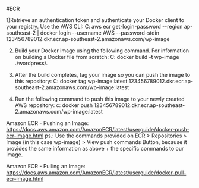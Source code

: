 #ECR

1)Retrieve an authentication token and authenticate your Docker client to your registry.
Use the AWS CLI:
C: aws ecr get-login-password --region ap-southeast-2 | docker login --username AWS --password-stdin 123456789012.dkr.ecr.ap-southeast-2.amazonaws.com/wp-image

2) Build your Docker image using the following command. For information on building a Docker file from scratch:
C: docker build -t wp-image ./wordpress/.

3) After the build completes, tag your image so you can push the image to this repository:
C: docker tag wp-image:latest 123456789012.dkr.ecr.ap-southeast-2.amazonaws.com/wp-image:latest

4) Run the following command to push this image to your newly created AWS repository:
c: docker push 123456789012.dkr.ecr.ap-southeast-2.amazonaws.com/wp-image:latest

Amazon ECR - Pushing an Image:
https://docs.aws.amazon.com/AmazonECR/latest/userguide/docker-push-ecr-image.html
ps.: Use the commands provided on ECR > Repositories > Image (in this case wp-image) > View push commands Button, because it provides the same information as above + the specific commands to our image.

Amazon ECR - Pulling an Image:
https://docs.aws.amazon.com/AmazonECR/latest/userguide/docker-pull-ecr-image.html
